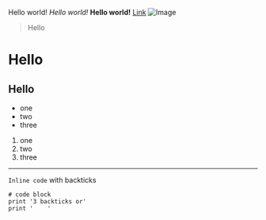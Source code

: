Hello world!
*Hello world!*
**Hello world!**
[Link](https://www.goodhousekeeping.com/life/pets/g4531/cutest-dog-breeds/)
![Image](https://www.google.com/search?q=dog+png&rlz=1C1GCEA_enUS1052US1052&source=lnms&tbm=isch&sa=X&ved=2ahUKEwi25-i27ZP-AhUGOkQIHRLGCwAQ0pQJegQIBhAC&biw=1920&bih=1089&dpr=1#imgrc=abc8ki8X8bOKgM)
> Hello
# Hello
## Hello
* one
* two
* three
1. one
2. two
3. three
---
`Inline code` with backticks
```
# code block
print '3 backticks or'
print '    '
```
